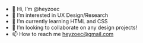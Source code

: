 - 👋 Hi, I’m @heyzoec
- 👀 I’m interested in UX Design/Research
- 🌱 I’m currently learning HTML and CSS
- 💞️ I’m looking to collaborate on any design projects!
- 📫 How to reach me heyzoec@gmail.com

<!---
heyzoec/heyzoec is a ✨ special ✨ repository because its `README.md` (this file) appears on your GitHub profile.
You can click the Preview link to take a look at your changes.
--->
